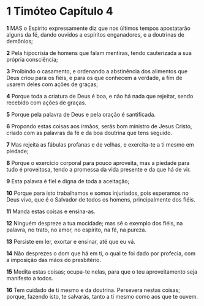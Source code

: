 # 1 Timóteo Capítulo 4

**1** 	MAS o Espírito expressamente diz que nos últimos tempos apostatarão alguns da fé, dando ouvidos a espíritos enganadores, e a doutrinas de demônios;

**2** 	Pela hipocrisia de homens que falam mentiras, tendo cauterizada a sua própria consciência;

**3** 	Proibindo o casamento, e ordenando a abstinência dos alimentos que Deus criou para os fiéis, e para os que conhecem a verdade, a fim de usarem deles com ações de graças;

**4** 	Porque toda a criatura de Deus é boa, e não há nada que rejeitar, sendo recebido com ações de graças.

**5** 	Porque pela palavra de Deus e pela oração é santificada.

**6** 	Propondo estas coisas aos irmãos, serás bom ministro de Jesus Cristo, criado com as palavras da fé e da boa doutrina que tens seguido.

**7** 	Mas rejeita as fábulas profanas e de velhas, e exercita-te a ti mesmo em piedade;

**8** 	Porque o exercício corporal para pouco aproveita, mas a piedade para tudo é proveitosa, tendo a promessa da vida presente e da que há de vir.

**9** 	Esta palavra é fiel e digna de toda a aceitação;

**10** 	Porque para isto trabalhamos e somos injuriados, pois esperamos no Deus vivo, que é o Salvador de todos os homens, principalmente dos fiéis.

**11** 	Manda estas coisas e ensina-as.

**12** 	Ninguém despreze a tua mocidade; mas sê o exemplo dos fiéis, na palavra, no trato, no amor, no espírito, na fé, na pureza.

**13** 	Persiste em ler, exortar e ensinar, até que eu vá.

**14** 	Não desprezes o dom que há em ti, o qual te foi dado por profecia, com a imposição das mãos do presbitério.

**15** 	Medita estas coisas; ocupa-te nelas, para que o teu aproveitamento seja manifesto a todos.

**16** 	Tem cuidado de ti mesmo e da doutrina. Persevera nestas coisas; porque, fazendo isto, te salvarás, tanto a ti mesmo como aos que te ouvem.

